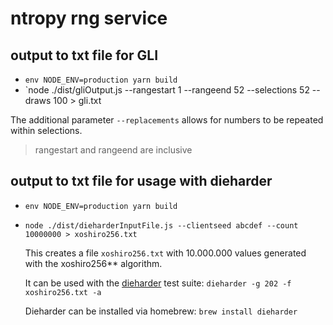 # ntropy rng service

## output to txt file for GLI

- `env NODE_ENV=production yarn build`
- `node ./dist/gliOutput.js --rangestart 1 --rangeend 52 --selections 52 --draws 100 > gli.txt

The additional parameter `--replacements` allows for numbers to be repeated within selections.

> rangestart and rangeend are inclusive

## output to txt file for usage with dieharder

- `env NODE_ENV=production yarn build`
- `node ./dist/dieharderInputFile.js --clientseed abcdef --count 10000000 > xoshiro256.txt`

  This creates a file `xoshiro256.txt` with 10.000.000 values generated with the xoshiro256\*\* algorithm.

  It can be used with the [dieharder](https://webhome.phy.duke.edu/~rgb/General/dieharder.php) test suite: `dieharder -g 202 -f xoshiro256.txt -a`

  Dieharder can be installed via homebrew: `brew install dieharder`
